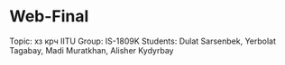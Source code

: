 # Web-Final
Topic: хз крч
IITU
Group: IS-1809K
Students: Dulat Sarsenbek, Yerbolat Tagabay, Madi Muratkhan, Alisher Kydyrbay
